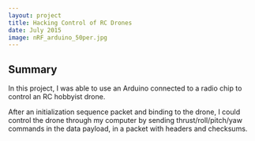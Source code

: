 ```yaml
---
layout: project
title: Hacking Control of RC Drones
date: July 2015
image: nRF_arduino_50per.jpg
---
```


## Summary
In this project, I was able to use an Arduino connected to a radio chip to control an RC hobbyist drone. 

After an initialization sequence packet and binding to the drone, I could control the drone through my computer by sending thrust/roll/pitch/yaw commands in the data payload, in a packet with headers and checksums.


